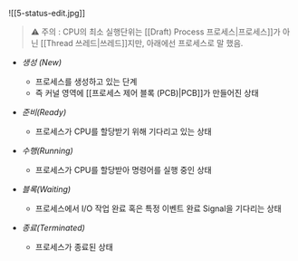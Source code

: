 ![[5-status-edit.jpg]]

> ⚠️ 주의 : CPU의 최소 실행단위는 [[Draft) Process 프로세스|프로세스]]가 아닌 [[Thread 쓰레드|쓰레드]]지만, 아래에선 프로세스로 말 했음.

- *생성 (New)*
  - 프로세스를 생성하고 있는 단계
  - 즉 커널 영역에 [[프로세스 제어 블록 (PCB)|PCB]]가 만들어진 상태

- *준비(Ready)*
  - 프로세스가 CPU를 할당받기 위해 기다리고 있는 상태

- *수행(Running)*
  - 프로세스가 CPU를 할당받아 명령어를 실행 중인 상태

- *블록(Waiting)*
  - 프로세스에서 I/O 작업 완료 혹은 특정 이벤트 완료 Signal을 기다리는 상태

- *종료(Terminated)*
  - 프로세스가 종료된 상태